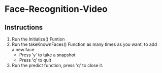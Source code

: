 # Face-Recognition-Video

## Instructions
1. Run the Initialize() Funtion
2. Run the takeKnownFaces() Function as many times as you want, to add a new face
 	* Press 'y' to take a snapshot
	* Press 'q' to quit
3. Run the predict function, press 'q' to close it.
